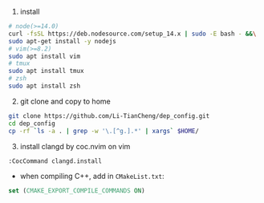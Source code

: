 1. install 
```bash
# node(>=14.0)
curl -fsSL https://deb.nodesource.com/setup_14.x | sudo -E bash - &&\
sudo apt-get install -y nodejs
# vim(>=8.2)
sudo apt install vim
# tmux
sudo apt install tmux
# zsh
sudo apt install zsh
```

2. git clone and copy to home
```bash
git clone https://github.com/Li-TianCheng/dep_config.git
cd dep_config
cp -rf `ls -a . | grep -w '\.[^g.].*' | xargs` $HOME/
```

3. install clangd by coc.nvim on vim
```
:CocCommand clangd.install
```

* when compiling C++, add in `CMakeList.txt`:
```cmake
set (CMAKE_EXPORT_COMPILE_COMMANDS ON)
```
